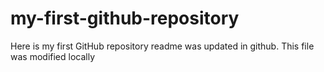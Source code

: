 # my-first-github-repository
Here is my first GitHub repository
readme was updated in github. This file was modified locally

